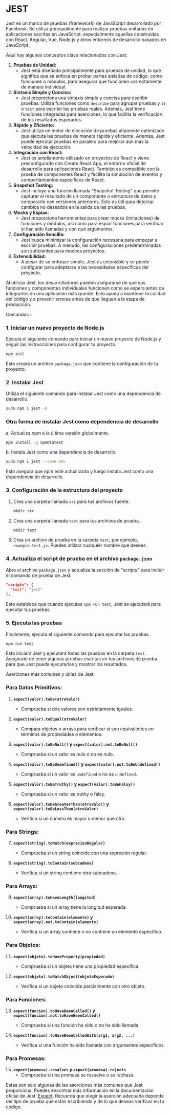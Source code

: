 # JEST

Jest es un marco de pruebas (framework) de JavaScript desarrollado por Facebook. Se utiliza principalmente para realizar pruebas unitarias en aplicaciones escritas en JavaScript, especialmente aquellas construidas con React, Angular, Vue, Node.js y otros entornos de desarrollo basados en JavaScript.

Aquí hay algunos conceptos clave relacionados con Jest:

1. **Pruebas de Unidad:**
    - Jest está diseñado principalmente para pruebas de unidad, lo que significa que se enfoca en probar partes aisladas de código, como funciones o módulos, para asegurar que funcionen correctamente de manera individual.
2. **Sintaxis Simple y Concisa:**
    - Jest proporciona una sintaxis simple y concisa para escribir pruebas. Utiliza funciones como `describe` para agrupar pruebas y `it` o `test` para escribir las pruebas reales. Además, Jest tiene funciones integradas para aserciones, lo que facilita la verificación de los resultados esperados.
3. **Rápido y Eficiente:**
    - Jest utiliza un motor de ejecución de pruebas altamente optimizado que ejecuta las pruebas de manera rápida y eficiente. Además, Jest puede ejecutar pruebas en paralelo para mejorar aún más la velocidad de ejecución.
4. **Integración con React:**
    - Jest es ampliamente utilizado en proyectos de React y viene preconfigurado con Create React App, el entorno oficial de desarrollo para aplicaciones React. También es compatible con la prueba de componentes React y facilita la simulación de eventos y comportamientos específicos de React.
5. **Snapshot Testing:**
    - Jest incluye una función llamada "Snapshot Testing" que permite capturar el resultado de un componente o estructura de datos y compararlo con versiones anteriores. Esto es útil para detectar cambios no deseados en la salida de las pruebas.
6. **Mocks y Espías:**
    - Jest proporciona herramientas para crear mocks (imitaciones) de funciones y módulos, así como para espiar funciones para verificar si han sido llamadas y con qué argumentos.
7. **Configuración Sencilla:**
    - Jest busca minimizar la configuración necesaria para empezar a escribir pruebas. A menudo, las configuraciones predeterminadas son suficientes para muchos proyectos.
8. **Extensibilidad:**
    - A pesar de su enfoque simple, Jest es extensible y se puede configurar para adaptarse a las necesidades específicas del proyecto.

Al utilizar Jest, los desarrolladores pueden asegurarse de que sus funciones y componentes individuales funcionen como se espera antes de integrarlos en una aplicación más grande. Esto ayuda a mantener la calidad del código y a prevenir errores antes de que lleguen a la etapa de producción.

Comandos :
### 1. Iniciar un nuevo proyecto de Node.js

Ejecuta el siguiente comando para iniciar un nuevo proyecto de Node.js y seguir las instrucciones para configurar tu proyecto.

```bash
npm init
```

Esto creará un archivo `package.json` que contiene la configuración de tu proyecto.

### 2. Instalar Jest

Utiliza el siguiente comando para instalar Jest como una dependencia de desarrollo.

```bash
sudo npm i jest -D
```

### Otra forma de instalar Jest como dependencia de desarrollo

a. Actualiza npm a la última versión globalmente.

```bash
npm install -g npm@latest
```

b. Instala Jest como una dependencia de desarrollo.

```bash
sudo npm i jest --save-dev
```

Esto asegura que npm esté actualizado y luego instala Jest como una dependencia de desarrollo.

### 3. Configuración de la estructura del proyecto

1. Crea una carpeta llamada `src` para tus archivos fuente.
    
    ```bash
    mkdir src
    ```
    
2. Crea una carpeta llamada `test` para tus archivos de prueba.
    
    ```bash
    mkdir test
    ```
    
3. Crea un archivo de prueba en la carpeta `test`, por ejemplo, `example.test.js`. Puedes utilizar cualquier nombre que desees.

### 4. Actualiza el script de prueba en el archivo `package.json`

Abre el archivo `package.json` y actualiza la sección de "scripts" para incluir el comando de prueba de Jest.

```json
"scripts": {
  "test": "jest"
},
```

Esto establece que cuando ejecutes `npm run test`, Jest se ejecutará para ejecutar tus pruebas.

### 5. Ejecuta las pruebas

Finalmente, ejecuta el siguiente comando para ejecutar las pruebas.

```bash
npm run test
```

Esto iniciará Jest y ejecutará todas las pruebas en la carpeta `test`. Asegúrate de tener algunas pruebas escritas en tus archivos de prueba para que Jest pueda ejecutarlas y mostrar los resultados.




Aserciones más comunes y útiles de Jest:

### Para Datos Primitivos:

1. **`expect(valor).toBe(otroValor)`**
   - Comprueba si dos valores son estrictamente iguales.

2. **`expect(valor).toEqual(otroValor)`**
   - Compara objetos o arrays para verificar si son equivalentes en términos de propiedades o elementos.

3. **`expect(valor).toBeNull()` y `expect(valor).not.toBeNull()`**
   - Comprueba si un valor es nulo o no es nulo.

4. **`expect(valor).toBeUndefined()` y `expect(valor).not.toBeUndefined()`**
   - Comprueba si un valor es `undefined` o no es `undefined`.

5. **`expect(valor).toBeTruthy()` y `expect(valor).toBeFalsy()`**
   - Comprueba si un valor es truthy o falsy.

6. **`expect(valor).toBeGreaterThan(otroValor)` y `expect(valor).toBeLessThan(otroValor)`**
   - Verifica si un número es mayor o menor que otro.

### Para Strings:

7. **`expect(string).toMatch(expresionRegular)`**
   - Comprueba si un string coincide con una expresión regular.

8. **`expect(string).toContain(subcadena)`**
   - Verifica si un string contiene otra subcadena.

### Para Arrays:

9. **`expect(array).toHaveLength(longitud)`**
   - Comprueba si un array tiene la longitud esperada.

10. **`expect(array).toContain(elemento)` y `expect(array).not.toContain(elemento)`**
    - Verifica si un array contiene o no contiene un elemento específico.

### Para Objetos:

11. **`expect(objeto).toHaveProperty(propiedad)`**
    - Comprueba si un objeto tiene una propiedad específica.

12. **`expect(objeto).toMatchObject(objetoEsperado)`**
    - Verifica si un objeto coincide parcialmente con otro objeto.

### Para Funciones:

13. **`expect(funcion).toHaveBeenCalled()` y `expect(funcion).not.toHaveBeenCalled()`**
    - Comprueba si una función ha sido o no ha sido llamada.

14. **`expect(funcion).toHaveBeenCalledWith(arg1, arg2, ...)`**
    - Verifica si una función ha sido llamada con argumentos específicos.

### Para Promesas:

15. **`expect(promesa).resolves` y `expect(promesa).rejects`**
    - Comprueba si una promesa se resuelve o se rechaza.

Estas son solo algunas de las aserciones más comunes que Jest proporciona. Puedes encontrar más información en la documentación oficial de Jest: [Expect](https://jestjs.io/docs/expect). Recuerda que elegir la aserción adecuada depende del tipo de prueba que estás escribiendo y de lo que deseas verificar en tu código.